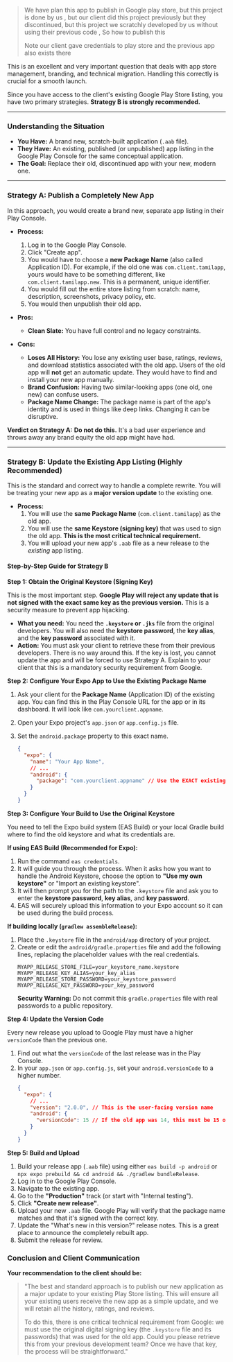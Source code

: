 > We have plan this app to publish in Google play store, but this project is done by us ,
> but our client did  this project previously but they discontinued,
> but this project we scratchly developed by us without using their previous code ,
> So how to publish this
>
> Note our client gave credentials to play store and the previous app also exists there

This is an excellent and very important question that deals with app store management, branding, and technical migration. Handling this correctly is crucial for a smooth launch.

Since you have access to the client's existing Google Play Store listing, you have two primary strategies. **Strategy B is strongly recommended.**

---

### **Understanding the Situation**

*   **You Have:** A brand new, scratch-built application (`.aab` file).
*   **They Have:** An existing, published (or unpublished) app listing in the Google Play Console for the same conceptual application.
*   **The Goal:** Replace their old, discontinued app with your new, modern one.

---

### **Strategy A: Publish a Completely New App**

In this approach, you would create a brand new, separate app listing in their Play Console.

*   **Process:**
    1.  Log in to the Google Play Console.
    2.  Click "Create app".
    3.  You would have to choose a **new Package Name** (also called Application ID). For example, if the old one was `com.client.tamilapp`, yours would have to be something different, like `com.client.tamilapp.new`. This is a permanent, unique identifier.
    4.  You would fill out the entire store listing from scratch: name, description, screenshots, privacy policy, etc.
    5.  You would then unpublish their old app.

*   **Pros:**
    *   **Clean Slate:** You have full control and no legacy constraints.

*   **Cons:**
    *   **Loses All History:** You lose any existing user base, ratings, reviews, and download statistics associated with the old app. Users of the old app will **not** get an automatic update. They would have to find and install your new app manually.
    *   **Brand Confusion:** Having two similar-looking apps (one old, one new) can confuse users.
    *   **Package Name Change:** The package name is part of the app's identity and is used in things like deep links. Changing it can be disruptive.

**Verdict on Strategy A:** **Do not do this.** It's a bad user experience and throws away any brand equity the old app might have had.

---

### **Strategy B: Update the Existing App Listing (Highly Recommended)**

This is the standard and correct way to handle a complete rewrite. You will be treating your new app as a **major version update** to the existing one.

*   **Process:**
    1.  You will use the **same Package Name** (`com.client.tamilapp`) as the old app.
    2.  You will use the **same Keystore (signing key)** that was used to sign the old app. **This is the most critical technical requirement.**
    3.  You will upload your new app's `.aab` file as a new release to the *existing* app listing.

#### **Step-by-Step Guide for Strategy B**

**Step 1: Obtain the Original Keystore (Signing Key)**

This is the most important step. **Google Play will reject any update that is not signed with the exact same key as the previous version.** This is a security measure to prevent app hijacking.

*   **What you need:** You need the **`.keystore` or `.jks`** file from the original developers. You will also need the **keystore password**, the **key alias**, and the **key password** associated with it.
*   **Action:** You must ask your client to retrieve these from their previous developers. There is no way around this. If the key is lost, you cannot update the app and will be forced to use Strategy A. Explain to your client that this is a mandatory security requirement from Google.

**Step 2: Configure Your Expo App to Use the Existing Package Name**

1.  Ask your client for the **Package Name** (Application ID) of the existing app. You can find this in the Play Console URL for the app or in its dashboard. It will look like `com.yourclient.appname`.
2.  Open your Expo project's `app.json` or `app.config.js` file.
3.  Set the `android.package` property to this exact name.

    ```json
    {
      "expo": {
        "name": "Your App Name",
        // ...
        "android": {
          "package": "com.yourclient.appname" // Use the EXACT existing package name
        }
      }
    }
    ```

**Step 3: Configure Your Build to Use the Original Keystore**

You need to tell the Expo build system (EAS Build) or your local Gradle build where to find the old keystore and what its credentials are.

**If using EAS Build (Recommended for Expo):**
1.  Run the command `eas credentials`.
2.  It will guide you through the process. When it asks how you want to handle the Android Keystore, choose the option to **"Use my own keystore"** or "Import an existing keystore".
3.  It will then prompt you for the path to the `.keystore` file and ask you to enter the **keystore password**, **key alias**, and **key password**.
4.  EAS will securely upload this information to your Expo account so it can be used during the build process.

**If building locally (`gradlew assembleRelease`):**
1.  Place the `.keystore` file in the `android/app` directory of your project.
2.  Create or edit the `android/gradle.properties` file and add the following lines, replacing the placeholder values with the real credentials.
    ```properties
    MYAPP_RELEASE_STORE_FILE=your_keystore_name.keystore
    MYAPP_RELEASE_KEY_ALIAS=your_key_alias
    MYAPP_RELEASE_STORE_PASSWORD=your_keystore_password
    MYAPP_RELEASE_KEY_PASSWORD=your_key_password
    ```
    **Security Warning:** Do not commit this `gradle.properties` file with real passwords to a public repository.

**Step 4: Update the Version Code**

Every new release you upload to Google Play must have a higher `versionCode` than the previous one.
1.  Find out what the `versionCode` of the last release was in the Play Console.
2.  In your `app.json` or `app.config.js`, set your `android.versionCode` to a higher number.
    ```json
    {
      "expo": {
        // ...
        "version": "2.0.0", // This is the user-facing version name
        "android": {
          "versionCode": 15 // If the old app was 14, this must be 15 or higher
        }
      }
    }
    ```

**Step 5: Build and Upload**

1.  Build your release app (`.aab` file) using either `eas build -p android` or `npx expo prebuild && cd android && ./gradlew bundleRelease`.
2.  Log in to the Google Play Console.
3.  Navigate to the existing app.
4.  Go to the **"Production"** track (or start with "Internal testing").
5.  Click **"Create new release"**.
6.  Upload your new `.aab` file. Google Play will verify that the package name matches and that it's signed with the correct key.
7.  Update the "What's new in this version?" release notes. This is a great place to announce the completely rebuilt app.
8.  Submit the release for review.

### **Conclusion and Client Communication**

**Your recommendation to the client should be:**

> "The best and standard approach is to publish our new application as a major update to your existing Play Store listing. This will ensure all your existing users receive the new app as a simple update, and we will retain all the history, ratings, and reviews.
>
> To do this, there is one critical technical requirement from Google: we must use the original digital signing key (the `.keystore` file and its passwords) that was used for the old app. Could you please retrieve this from your previous development team? Once we have that key, the process will be straightforward."
